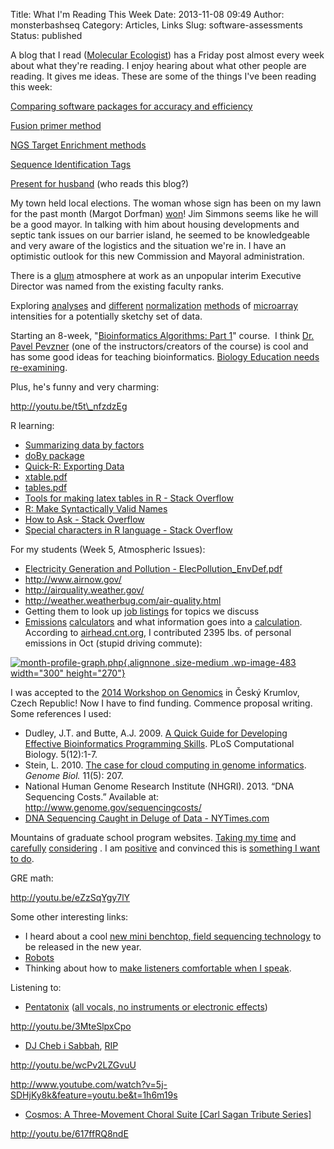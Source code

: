 Title: What I'm Reading This Week
Date: 2013-11-08 09:49
Author: monsterbashseq
Category: Articles, Links
Slug: software-assessments
Status: published

A blog that I read ([Molecular
Ecologist](http://www.molecularecologist.com/2013/11/what-were-reading-mating-advantages-for-rare-males-in-guppies-a-new-species-of-dolphin-in-australian-waters-and-dna-sequencers-on-mars/))
has a Friday post almost every week about what they're reading. I enjoy
hearing about what other people are reading. It gives me ideas. These
are some of the things I've been reading this week:

[Comparing software packages for accuracy and
efficiency](http://www.ebi.ac.uk/about/news/press-releases/RGASP-2013)

[Fusion primer method](http://www.biomedcentral.com/1472-6750/11/109)

[NGS Target Enrichment
methods](http://www.ncbi.nlm.nih.gov/pmc/articles/PMC3605921/)

[Sequence Identification
Tags](http://www.plosone.org/article/info%3Adoi%2F10.1371%2Fjournal.pone.0042543)

[Present for
husband](http://www.brainpickings.org/index.php/2012/09/18/wonderful-life-with-the-elements-bunpei-yorifuji/)
(who reads this blog?)

My town held local elections. The woman whose sign has been on my lawn
for the past month (Margot Dorfman)
[won](http://www.floridatoday.com/article/20131105/NEWS01/311050052/In-Melbourne-Beach-Simmons-wins-mayor-race?nclick_check=1)!
Jim Simmons seems like he will be a good mayor. In talking with him
about housing developments and septic tank issues on our barrier island,
he seemed to be knowledgeable and very aware of the logistics and the
situation we're in. I have an optimistic outlook for this new Commission
and Mayoral administration.

There is a [glum](http://www.thefreedictionary.com/glum) atmosphere at
work as an unpopular interim Executive Director was named from the
existing faculty ranks.

Exploring
[analyses](http://discover.nci.nih.gov/microarrayAnalysis/Distribution.Signals.jsp)
and
[different](http://www.people.vcu.edu/~mreimers/OGMDA/normalize.expression.html)
[normalization](http://nar.oxfordjournals.org/content/32/8/2323.full)
[methods](http://www.nature.com/ng/journal/v32/n4s/full/ng1032.html) of
[microarray](http://www.biomedcentral.com/1471-2105/7/469) intensities
for a potentially sketchy set of data.

Starting an 8-week, "[Bioinformatics Algorithms: Part
1](https://www.coursera.org/course/bioinformatics)" course.  I think
[Dr. Pavel Pevzner](http://cseweb.ucsd.edu/~ppevzner/) (one of the
instructors/creators of the course) is cool and has some good ideas for
teaching bioinformatics. [Biology Education needs
re-examining](http://www.sciencemag.org/content/325/5940/541.short).

Plus, he's funny and very charming:

http://youtu.be/t5t\_nfzdzEg

R learning:

-   [Summarizing data by
    factors](http://stats.stackexchange.com/questions/8225/how-to-summarize-data-by-group-in-r)
-   [doBy
    package](http://cran.r-project.org/web/packages/doBy/index.html)
-   [Quick-R: Exporting
    Data](http://www.statmethods.net/input/exportingdata.html)
-   [xtable.pdf](http://cran.r-project.org/web/packages/xtable/xtable.pdf)
-   [tables.pdf](http://cran.r-project.org/web/packages/tables/tables.pdf)
-   [Tools for making latex tables in R - Stack
    Overflow](http://stackoverflow.com/questions/5465314/tools-for-making-latex-tables-in-r)
-   [R: Make Syntactically Valid
    Names](http://stat.ethz.ch/R-manual/R-devel/library/base/html/make.names.html)
-   [How to Ask - Stack
    Overflow](http://stackoverflow.com/questions/ask/advice?)
-   [Special characters in R language - Stack
    Overflow](http://stackoverflow.com/questions/9162060/special-characters-in-r-language)

For my students (Week 5, Atmospheric Issues):

-   [Electricity Generation and Pollution -
    ElecPollution\_EnvDef.pdf](http://www.science.smith.edu/~jcardell/Courses/EGR325/Readings/ElecPollution_EnvDef.pdf)
-   <http://www.airnow.gov/>
-   <http://airquality.weather.gov/>
-   <http://weather.weatherbug.com/air-quality.html>
-   Getting them to look up [job
    listings](http://agency.governmentjobs.com/clarkcounty/default.cfm?action=viewclassspec&ClassSpecID=66713)
    for topics we discuss
-   [Emissions](http://www.epa.gov/cleanenergy/energy-resources/calculator.html)
    [calculators](http://airhead.cnt.org/Calculator/) and what
    information goes into a
    [calculation](http://www.epa.gov/cleanenergy/energy-resources/refs.html).
    According to [airhead.cnt.org](http://airhead.cnt.org/Calculator/),
    I contributed 2395 lbs. of personal emissions in Oct (stupid driving
    commute):

[![month-profile-graph.php](http://monsterbashseq.files.wordpress.com/2013/11/month-profile-graph-php.png?w=300){.alignnone
.size-medium .wp-image-483 width="300"
height="270"}](http://monsterbashseq.files.wordpress.com/2013/11/month-profile-graph-php.png)

I was accepted to the [2014 Workshop on
Genomics](https://evomics.org/workshops/workshop-on-genomics/2014-workshop-on-genomics-cesky-krumlov/)
in Český Krumlov, Czech Republic! Now I have to find funding. Commence
proposal writing. Some references I used:

-   Dudley, J.T. and Butte, A.J. 2009. [A Quick Guide for Developing
    Effective Bioinformatics Programming
    Skills](http://www.ploscompbiol.org/article/info%3Adoi%2F10.1371%2Fjournal.pcbi.1000589).
    PLoS Computational Biology. 5(12):1-7.
-   Stein, L. 2010. [The case for cloud computing in genome
    informatics](http://www.ncbi.nlm.nih.gov/pmc/articles/PMC2898083/pdf/gb-2010-11-5-207.pdf).
    *Genome Biol.* 11(5): 207.
-   National Human Genome Research Institute (NHGRI). 2013. “DNA
    Sequencing Costs.” Available at:
    <http://www.genome.gov/sequencingcosts/>
-   [DNA Sequencing Caught in Deluge of Data -
    NYTimes.com](http://www.nytimes.com/2011/12/01/business/dna-sequencing-caught-in-deluge-of-data.html?pagewanted=all&_r=0)

Mountains of graduate school program websites. [Taking my
time](http://www.molecularecologist.com/2012/12/knowing-what-i-know-now-grad-school-katie-lotterhos/#more-2283)
and
[carefully](http://laserboyfriend.blogspot.com/2012/12/my-laser-boyfriends-grad-school.html)
[considering](http://www.molecularecologist.com/2012/11/knowing-what-i-know-now-grad-school-jeremy-yoder/)
. I am
[positive](http://stearnslab.yale.edu/some-modest-advice-graduate-students)
and convinced this is [something I want to
do](http://www.molecularecologist.com/2012/12/knowing-what-i-know-now-the-carnival/).

GRE math:

http://youtu.be/eZzSqYgy7lY

Some other interesting links:

-   I heard about a cool [new mini benchtop, field sequencing
    technology](https://www.nanoporetech.com/) to be released in the new
    year.
-   [Robots](http://www.mysteriesofvernacular.com/robot.html)
-   Thinking about how to [make listeners comfortable when I
    speak](http://stutterrockstar.com/2013/11/04/making-listeners-comfortable/).

Listening to:

-   [Pentatonix](http://www.ptxofficial.com/music) ([all vocals, no
    instruments or electronic
    effects](http://www.npr.org/2013/11/07/243213446/no-instruments-for-pentatonix-its-no-problem))

http://youtu.be/3MteSlpxCpo

-   [DJ Cheb i Sabbah](http://www.chebisabbah.com/),
    [RIP](http://www.sfbg.com/noise/2013/11/07/cheb-i-sabbah-1947-2013)

http://youtu.be/wcPv2LZGvuU

http://www.youtube.com/watch?v=5j-SDHjKy8k&feature=youtu.be&t=1h6m19s

-   [Cosmos: A Three-Movement Choral Suite \[Carl Sagan Tribute
    Series\]](http://www.brainpickings.org/index.php/2012/08/01/carl-sagan-kenley-kristofferson/)

http://youtu.be/617ffRQ8ndE
